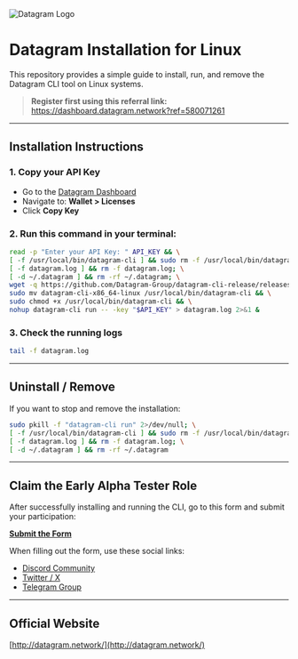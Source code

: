 <img src="https://i.ibb.co/mVhLDY4g/20250614-235225.jpg" alt="Datagram Logo" border="0">

# Datagram Installation for Linux

This repository provides a simple guide to install, run, and remove the Datagram CLI tool on Linux systems.

> **Register first using this referral link:**  
> https://dashboard.datagram.network?ref=580071261

---

## Installation Instructions

### 1. Copy your API Key

- Go to the [Datagram Dashboard](https://dashboard.datagram.network)
- Navigate to: **Wallet > Licenses**
- Click **Copy Key**

### 2. Run this command in your terminal:

```bash
read -p "Enter your API Key: " API_KEY && \
[ -f /usr/local/bin/datagram-cli ] && sudo rm -f /usr/local/bin/datagram-cli; \
[ -f datagram.log ] && rm -f datagram.log; \
[ -d ~/.datagram ] && rm -rf ~/.datagram; \
wget -q https://github.com/Datagram-Group/datagram-cli-release/releases/latest/download/datagram-cli-x86_64-linux && \
sudo mv datagram-cli-x86_64-linux /usr/local/bin/datagram-cli && \
sudo chmod +x /usr/local/bin/datagram-cli && \
nohup datagram-cli run -- -key "$API_KEY" > datagram.log 2>&1 &
```

### 3. Check the running logs

```bash
tail -f datagram.log
```

---

## Uninstall / Remove

If you want to stop and remove the installation:

```bash
sudo pkill -f "datagram-cli run" 2>/dev/null; \
[ -f /usr/local/bin/datagram-cli ] && sudo rm -f /usr/local/bin/datagram-cli; \
[ -f datagram.log ] && rm -f datagram.log; \
[ -d ~/.datagram ] && rm -rf ~/.datagram
```

---

## Claim the Early Alpha Tester Role

After successfully installing and running the CLI, go to this form and submit your participation:

**[Submit the Form](https://docs.google.com/forms/d/e/1FAIpQLSevC3QjAx4xdNysKoRtCSR_5cAUtVBhoNu3XoCrQBIOYVQN8A/viewform)**

When filling out the form, use these social links:

- [Discord Community](https://discord.gg/datagramnetwork)
- [Twitter / X](https://x.com/dgramnetwork)
- [Telegram Group](https://t.me/datagramnetwork)

---

## Official Website

[http://datagram.network/](http://datagram.network/)
